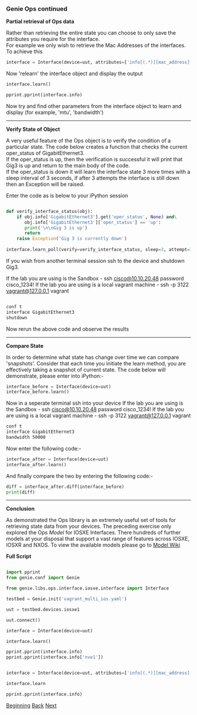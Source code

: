 ### Genie Ops continued

**Partial retrieval of Ops data**

Rather than retrieving the entire state you can choose to only save the attributes you require for the interface.  
For example we only wish to retrieve the Mac Addresses of the interfaces.  To achieve this

```python
interface = Interface(device=uut, attributes=['info[(.*)][mac_address]'])
```

Now 'relearn' the interface object and display the output

```python
interface.learn()

pprint.pprint(interface.info)

```

Now try and find other parameters from the interface object to learn and display (for example, 'mtu', 'bandwidth')


---

**Verify State of Object**

A very useful feature of the Ops object is to verify the condition of a particular state.  The code below creates a function
 that checks the current oper_status of GigabitEthernet3.  
If the oper_status is up, then the verification is successful it will print that Gig3 is up and return to the main body of the
code.  
If the oper_status is down it will learn the interface state 3 more times with a sleep interval of 3 seconds, if after 3 attempts
the interface is still down then an Exception will be raised.

Enter the code as is below to your iPython session

````python

def verify_interface_status(obj):
    if obj.info['GigabitEthernet3'].get('oper_status', None) and\
       obj.info['GigabitEthernet3']['oper_status'] == 'up':
       print('\n\nGig 3 is up')
       return
    raise Exception('Gig 3 is currently down')
    
interface.learn_poll(verify=verify_interface_status, sleep=3, attempt=3)

````
If you wish from another terminal session ssh to the device and shutdown Gig3. 
 
If the lab you are using is the Sandbox - ssh cisco@10.10.20.48   password cisco_1234!
If the lab you are using is a local vagrant machine - ssh -p 3122 vagrant@127.0.0.1 vagrant
  


```bash

conf t
interface GigabitEthernet3
shutdown
```
Now rerun the above code and observe the results

---

**Compare State**

In order to determine what state has change over time we can compare 'snapshots'.  Consider that each time you 
initiate the learn method, you are effectively taking a snapshot of current state.  The code below will demonstrate, please
enter into iPython:-

```python
interface_before = Interface(device=uut)
interface_before.learn()

```

Now in a seperate terminal ssh into your device
If the lab you are using is the Sandbox - ssh cisco@10.10.20.48   password cisco_1234!
If the lab you are using is a local vagrant machine - ssh -p 3122 vagrant@127.0.0.1 vagrant

```bash
conf t
interface GigabitEthernet3
bandwidth 50000

```

Now enter the following code:-

```python
interface_after = Interface(device=uut)
interface_after.learn()

```

And finally compare the two by entering the following code:-

```python
diff = interface_after.diff(interface_before)
print(diff)

```

---

**Conclusion**

As demonstrated the Ops library is an extremely useful set of tools for retrieving state data from your devices.  The
preceding exercise only explored the Ops _Model_ for IOSXE Interfaces.  There hundreds of further models at your disposal
that support a vast range of features across IOSXE, IOSXR and NXOS.  To view the available models please go to [Model Wiki](https://pubhub.devnetcloud.com/media/pyats-packages/docs/genie/genie_libs/#/models)

**Full Script**

```python

import pprint
from genie.conf import Genie

from genie.libs.ops.interface.iosxe.interface import Interface

testbed = Genie.init('vagrant_multi_ios.yaml')

uut = testbed.devices.iosxe1

uut.connect()

interface = Interface(device=uut)

interface.learn()

pprint.pprint(interface.info)
pprint.pprint(interface.info['nve1'])


interface = Interface(device=uut, attributes=['info[(.*)][mac_address]'])

interface.learn

pprint.pprint(interface.info)

```

[Beginning](../README.md)   [Back](./step3a.md)  [Next](./step4.md)